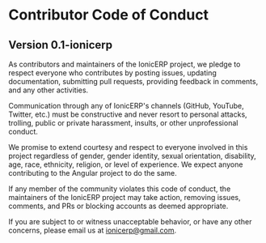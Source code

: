 # Contributor Code of Conduct
## Version 0.1-ionicerp

As contributors and maintainers of the IonicERP project, we pledge to respect everyone who contributes by posting issues, updating documentation, submitting pull requests, providing feedback in comments, and any other activities.

Communication through any of IonicERP's channels (GitHub, YouTube, Twitter, etc.) must be constructive and never resort to personal attacks, trolling, public or private harassment, insults, or other unprofessional conduct.

We promise to extend courtesy and respect to everyone involved in this project regardless of gender, gender identity, sexual orientation, disability, age, race, ethnicity, religion, or level of experience. We expect anyone contributing to the Angular project to do the same.

If any member of the community violates this code of conduct, the maintainers of the IonicERP project may take action, removing issues, comments, and PRs or blocking accounts as deemed appropriate.

If you are subject to or witness unacceptable behavior, or have any other concerns, please email us at [ionicerp@gmail.com](mailto:ionicerp@gmail.com).
